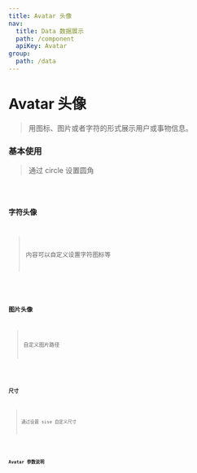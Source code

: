 ```yaml
---
title: Avatar 头像
nav:
  title: Data 数据展示
  path: /component
  apiKey: Avatar
group:
  path: /data
---
```


# Avatar 头像

> 用图标、图片或者字符的形式展示用户或事物信息。

### 基本使用

> 通过 circle 设置圆角

<code src="./demo/index1.tsx" />

### 字符头像

> 内容可以自定义设置字符图标等

<code src="./demo/index2.tsx" />

### 图片头像

> 自定义图片路径

<code src="./demo/index3.tsx" />

### 尺寸

> 通过设置 sise 自定义尺寸

<code src="./demo/index4.tsx" />

### Avatar 参数说明

<API></API>
